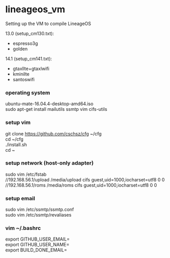 # lineageos_vm
Setting up the VM to compile LineageOS

13.0 (setup_cm130.txt):
* espresso3g
* golden

14.1 (setup_cm141.txt):
* gtaxllte+gtaxlwifi
* kminilte
* santoswifi

### operating system
ubuntu-mate-16.04.4-desktop-amd64.iso  
sudo apt-get install mailutils ssmtp vim cifs-utils

### setup vim
git clone https://github.com/cschsz/cfg ~/cfg  
cd ~/cfg  
./install.sh  
cd ~  

### setup network (host-only adapter)
sudo vim /etc/fstab<br>
//192.168.56.1/upload /media/upload  cifs  guest,uid=1000,iocharset=utf8  0  0<br>
//192.168.56.1/roms /media/roms  cifs  guest,uid=1000,iocharset=utf8  0  0

### setup email
sudo vim /etc/ssmtp/ssmtp.conf  
sudo vim /etc/ssmtp/revaliases  

### vim ~/.bashrc
export GITHUB_USER_EMAIL=  
export GITHUB_USER_NAME=  
export BUILD_DONE_EMAIL=  
